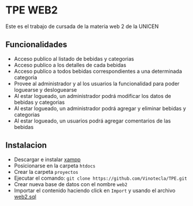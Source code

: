# TPE WEB2

Este es el trabajo de cursada de la materia web 2 de la UNICEN

## Funcionalidades

- Acceso publico al listado de bebidas y categorias
- Acceso publico a los detalles de cada bebidas
- Acceso publico a todos bebidas correspondientes a una determinada categoria
- Provee al administrador y al los usuarios la funcionalidad para poder loguearse y desloguearse
- Al estar logueado, un administrador podrá modificar los datos de bebidas y categorias
- Al estar logueado, un administrador podrá agregar y eliminar bebidas y categorias
- Al estar logueado, un usuarios podrá agregar comentarios de las bebidas

## Instalacion

- Descargar e instalar [xampp](https://www.apachefriends.org/es/download.html)
- Posicionarse en la carpeta `htdocs`
- Crear la carpeta `proyectos`
- Ejecutar el comando: `git clone https://github.com/Vinotecla/TPE.git`
- Crear nueva base de datos con el nombre `web2`
- Importar el contenido haciendo click en `Import` y usando el archivo [web2.sql](https://github.com/Vinotecla/TPE/blob/main/web2.sql)
